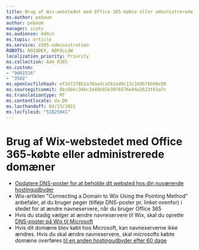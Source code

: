 ```yaml
---
title: Brug af Wix-webstedet med Office 365-købte eller administrerede domæner
ms.author: pebaum
author: pebaum
manager: scotv
ms.audience: Admin
ms.topic: article
ms.service: o365-administration
ROBOTS: NOINDEX, NOFOLLOW
localization_priority: Priority
ms.collection: Adm_O365
ms.custom:
- "9001516"
- "3582"
ms.openlocfilehash: ef2e7278b1a70aedca1b2ad9c13c249bf8b09c00
ms.sourcegitcommit: 8bc60ec34bc1e40685e3976576e04a2623f63a7c
ms.translationtype: MT
ms.contentlocale: da-DK
ms.lasthandoff: 04/15/2021
ms.locfileid: "51825941"
---
```

# <a name="using-wix-website-with-office-365-purchased-or-managed-domains"></a>Brug af Wix-webstedet med Office 365-købte eller administrerede domæner

- [Opdatere DNS-poster for at beholde dit websted hos din nuværende hostingudbyder](https://docs.microsoft.com/microsoft-365/admin/dns/update-dns-records-to-retain-current-hosting-provider)
- Wix-artiklen "Connecting a Domain to Wix Using the Pointing Method" anbefaler, at du bruger peger (tilføje DNS-poster pr. linket ovenfor) i stedet for at ændre navneservere, når du bruger Office 365
- Hvis du stadig vælger at ændre navneservere til Wix, skal du oprette  [DNS-poster på Wix til Microsoft](https://docs.microsoft.com/microsoft-365/admin/dns/create-dns-records-at-wix?view=o365-worldwide)
- Hvis dit domæne blev købt hos Microsoft, kan navneserverne ikke ændres. Hvis du skal ændre navneservere, skal microsofts købte domæne overføres  [til en anden hostingudbyder efter 60 dage](https://docs.microsoft.com/microsoft-365/admin/get-help-with-domains/transfer-a-domain-from-microsoft-to-another-host)